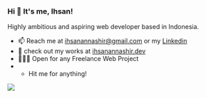 ### Hi 👋 It's me, Ihsan!
Highly ambitious and aspiring web developer based in Indonesia.

- 📫 Reach me at ihsanannashir@gmail.com or my [Linkedin](https://linkedin.com/in/ihsanannashir)
- 🔭 check out my works at [ihsanannashir.dev](https://ihsanannashir.dev)
- 👨🏻‍💻 Open for any Freelance Web Project
- - Hit me for anything!

![](https://komarev.com/ghpvc/?username=ihsanannashir)
<!--
**ihsanannashir/ihsanannashir** is a ✨ _special_ ✨ repository because its `README.md` (this file) appears on your GitHub profile.

Here are some ideas to get you started:

- 🔭 I’m currently working on ...
- 🌱 I’m currently learning ...
- 👯 I’m looking to collaborate on ...
- 🤔 I’m looking for help with ...
- 💬 Ask me about ...
- 📫 Reach me at ihsanannashir@gmail.com
- 😄 Pronouns: ...
- ⚡ Fun fact: ...
-->
